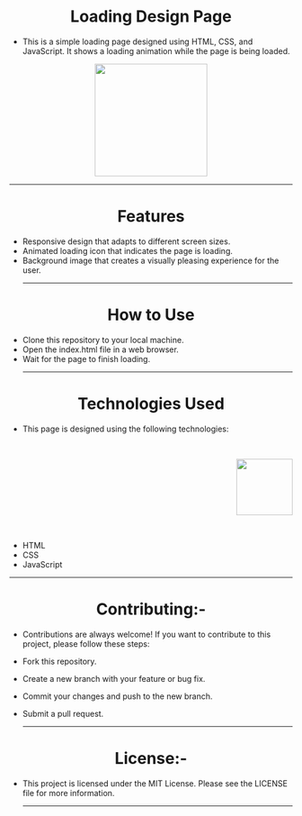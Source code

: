 <h1 align="center" >Loading Design Page</h1>

- This is a simple loading page designed using HTML, CSS, and JavaScript. It shows a loading animation while the page is being loaded.<br>
<p align="center">
<img height="200" wedith="200" src="https://gifimage.net/wp-content/uploads/2017/06/loading-gif-14.gif"></p>
<hr>
<h1 align="center" >Features</h1>

- Responsive design that adapts to different screen sizes.<br>
- Animated loading icon that indicates the page is loading.<br>
- Background image that creates a visually pleasing experience for the user.<br><hr>
<h1 align="center" >How to Use</h1>

- Clone this repository to your local machine.<br>
- Open the index.html file in a web browser.<br>
- Wait for the page to finish loading.<br><hr>
<h1 align="center" >Technologies Used</h1>

- This page is designed using the following technologies:
<br>
<p align="right">
<img height="100" wedith="100" src="https://clipartcraft.com/images/html5-logo-css3-9.png"></p>
<br>

- HTML
- CSS
- JavaScript
<hr>
<h1 align="center" >Contributing:-</h1>

- Contributions are always welcome! If you want to contribute to this project, please follow these steps:<br>

- Fork this repository.<br>
- Create a new branch with your feature or bug fix.<br>
- Commit your changes and push to the new branch.<br>
- Submit a pull request.<br><hr>
<h1 align="center" >License:- </h1>

- This project is licensed under the MIT License. Please see the LICENSE file for more information.<br><hr>



